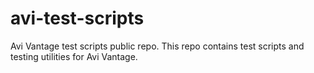 # avi-test-scripts
Avi Vantage test scripts public repo. This repo contains test scripts and testing utilities for Avi Vantage.

